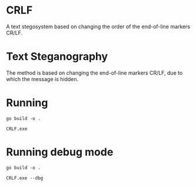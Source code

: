 # CRLF
A text stegosystem based on changing the order of the end-of-line markers CR/LF.

# Text Steganography

The method is based on changing the end-of-line markers CR/LF, due to which the message is hidden.

# Running
```
go build -o .
```
```
CRLF.exe
```


# Running debug mode
```
go build -o .
```
```
CRLF.exe --dbg
```
